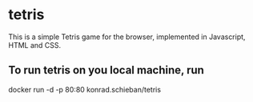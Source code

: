 # tetris

This is a simple Tetris game for the browser, implemented in Javascript, HTML and CSS.

To run tetris on you local machine, run
---
docker run -d -p 80:80 konrad.schieban/tetris
